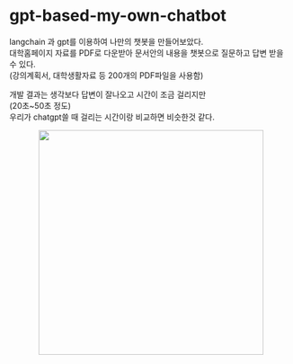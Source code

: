 # gpt-based-my-own-chatbot

langchain 과 gpt를 이용하여 나만의 챗봇을 만들어보았다. <br>
대학홈페이지 자료를 PDF로 다운받아 문서안의 내용을 챗봇으로 질문하고 답변 받을 수 있다. <br>
(강의계획서, 대학생활자료 등 200개의 PDF파일을 사용함)<br>

개발 결과는 생각보다 답변이 잘나오고 시간이 조금 걸리지만 <br>
(20초~50초 정도)<br>
우리가 chatgpt쓸 때 걸리는 시간이랑 비교하면 비슷한것 같다.<br>

<p align="center">
  <img src="https://github.com/hanilRyoo/gpt-based-my-own-chatbot/assets/144669881/9186a978-9ae1-4916-a1cf-23afa03d15b6" width="400">
</p>

